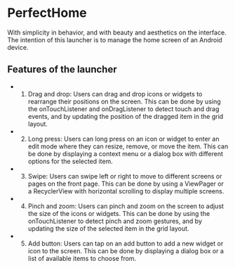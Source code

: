 # PerfectHome
With simplicity in behavior, and with beauty and aesthetics on the interface. The intention of this launcher is to manage the home screen of an Android device.



## Features of the launcher

- 1. Drag and drop: Users can drag and drop icons or widgets to rearrange their positions on the screen. This can be done by using the onTouchListener and onDragListener to detect touch and drag events, and by updating the position of the dragged item in the grid layout.

- 2. Long press: Users can long press on an icon or widget to enter an edit mode where they can resize, remove, or move the item. This can be done by displaying a context menu or a dialog box with different options for the selected item.

- 3. Swipe: Users can swipe left or right to move to different screens or pages on the front page. This can be done by using a ViewPager or a RecyclerView with horizontal scrolling to display multiple screens.

- 4. Pinch and zoom: Users can pinch and zoom on the screen to adjust the size of the icons or widgets. This can be done by using the onTouchListener to detect pinch and zoom gestures, and by updating the size of the selected item in the grid layout.

- 5. Add button: Users can tap on an add button to add a new widget or icon to the screen. This can be done by displaying a dialog box or a list of available items to choose from.
